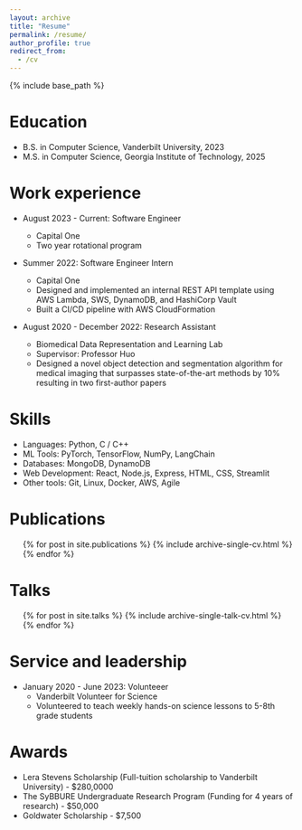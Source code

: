 ```yaml
---
layout: archive
title: "Resume"
permalink: /resume/
author_profile: true
redirect_from:
  - /cv
---
```


{% include base_path %}

Education
======
* B.S. in Computer Science, Vanderbilt University, 2023
* M.S. in Computer Science, Georgia Institute of Technology, 2025

Work experience
======
* August 2023 - Current: Software Engineer
  * Capital One
  * Two year rotational program

* Summer 2022: Software Engineer Intern
  * Capital One
  * Designed and implemented an internal REST API template using AWS Lambda, SWS, DynamoDB, and HashiCorp Vault
  * Built a CI/CD pipeline with AWS CloudFormation

* August 2020 - December 2022: Research Assistant
  * Biomedical Data Representation and Learning Lab
  * Supervisor: Professor Huo
  * Designed a novel object detection and segmentation algorithm for medical imaging that surpasses state-of-the-art methods by 10% resulting in two first-author papers
  
Skills
======
* Languages: Python, C / C++
* ML Tools: PyTorch, TensorFlow, NumPy, LangChain
* Databases: MongoDB, DynamoDB
* Web Development: React, Node.js, Express, HTML, CSS, Streamlit
* Other tools: Git, Linux, Docker, AWS, Agile

Publications
======
  <ul>{% for post in site.publications %}
    {% include archive-single-cv.html %}
  {% endfor %}</ul>
  
Talks
======
  <ul>{% for post in site.talks %}
    {% include archive-single-talk-cv.html %}
  {% endfor %}</ul>
  
Service and leadership
======
* January 2020 - June 2023: Volunteeer
  * Vanderbilt Volunteer for Science
  * Volunteered to teach weekly hands-on science lessons to 5-8th grade students

Awards
======
* Lera Stevens Scholarship (Full-tuition scholarship to Vanderbilt University) - $280,0000
* The SyBBURE Undergraduate Research Program (Funding for 4 years of research) - $50,000
* Goldwater Scholarship - $7,500